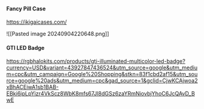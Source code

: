 
#### Fancy Pill Case

https://ikigaicases.com/

![[Pasted image 20240904220648.png]]

#### GTI LED Badge

https://rgbhalokits.com/products/gti-illuminated-multicolor-led-badge?currency=USD&variant=43927847436524&utm_source=google&utm_medium=cpc&utm_campaign=Google%20Shopping&stkn=83f1cbd2af15&utm_source=google%20ads&utm_medium=cpc&gad_source=1&gclid=CjwKCAjwoa2xBhACEiwA1sb1BAB-EBki6ipLpYizr4VkScz8WbK8mfs67Jl8dGSz6zaYRmNiovbjYhoC6JcQAvD_BwE

